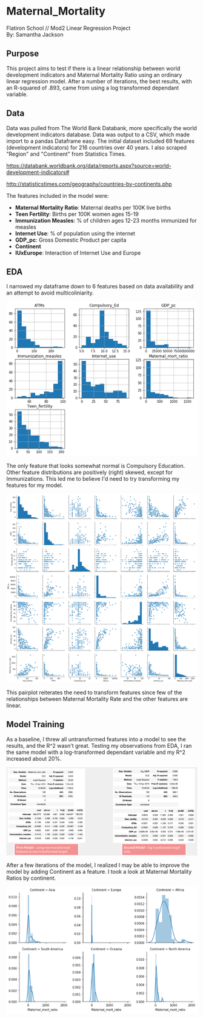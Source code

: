 # Maternal_Mortality
Flatiron School // Mod2 Linear Regression Project <br>
By: Samantha Jackson

## Purpose
This project aims to test if there is a linear relationship between world development indicators and Maternal Mortality Ratio using an ordinary linear regression model. After a number of iterations, the best results, with an R-squared of .893, came from using a log transformed dependant variable.

## Data
Data was pulled from The World Bank Databank, more specifically the world development indicators database.  Data was output to a CSV, which made import to a pandas Dataframe easy.  The initial dataset included 69 features (development indicators) for 216 countries over 40 years. I also scraped "Region" and "Continent" from Statistics Times.

https://databank.worldbank.org/data/reports.aspx?source=world-development-indicators#

http://statisticstimes.com/geography/countries-by-continents.php

The features included in the model were: 
- **Maternal Mortality Ratio**: Maternal deaths per 100K live births
- **Teen Fertility**: Births per 100K women ages 15-19
- **Immunization Measles**:  % of children ages 12-23 months immunized for measles
- **Internet Use**: % of population using the internet
- **GDP_pc**: Gross Domestic Product per capita
- **Continent**
- **IUxEurope**: Interaction of Internet Use and Europe

## EDA
I narrowed my dataframe down to 6 features based on data availability and an attempt to avoid multicoliniarity.  

![histograms](Visualizations/feature_histograms.png)

The only feature that looks somewhat normal is Compulsory Education.  Other feature distributions are positively (right) skewed, except for Immunizations.  This led me to believe I'd need to try transforming my features for my model. <br>

![pairplot](Visualizations/pair_plot.png)

This pairplot reiterates the need to transform features since few of the relationships between Maternal Mortality Rate and the other features are linear.  

## Model Training
As a baseline, I threw all untransformed features into a model to see the results, and the R^2 wasn't great.  Testing my observations from EDA, I ran the same model with a log-transformed dependant variable and my R^2 increased about 20%.

![first_models](Model_Summaries/summary_1vs2.png)

After a few iterations of the model, I realized I may be able to improve the model by adding Continent as a feature.  I took a look at Maternal Mortality Ratios by continent.

![hist by continent](Visualizations/MMR_Histogram_byContinent.png)





